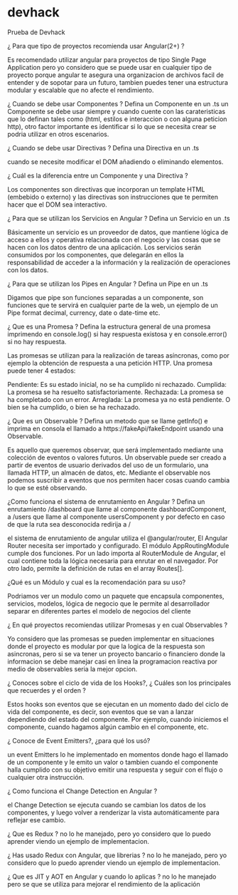 # devhack
Prueba de Devhack

¿ Para que tipo de proyectos recomienda usar Angular(2+) ?

Es recomendado utilizar angular para proyectos de tipo Single Page Application pero yo considero que se puede usar en cualquier tipo de proyecto porque angular te asegura una organizacion de archivos facil de entender y de sopotar para un futuro, tambien puedes tener una estructura modular y escalable que no afecte el rendimiento.

¿ Cuando se debe usar Componentes ? Defina un Componente en un .ts
un Componente se debe usar siempre y cuando cuente con las carateristicas que lo definan tales como (html, estilos e interaccion o con alguna peticion http), otro factor importante es identificar si lo que se necesita crear se podria utilizar en otros escenarios.  

¿ Cuando se debe usar Directivas ? Defina una Directiva en un .ts

cuando se necesite modificar el DOM añadiendo o eliminando elementos.

¿ Cuál es la diferencia entre un Componente y una Directiva ?

Los componentes son directivas que incorporan un template HTML (embebido o externo) y las directivas son instrucciones que te permiten hacer que el DOM sea interactivo.

¿ Para que se utilizan los Servicios en Angular ? Defina un Servicio en un .ts

Básicamente un servicio es un proveedor de datos, que mantiene lógica de acceso a ellos y operativa relacionada con el negocio y las cosas que se hacen con los datos dentro de una aplicación. Los servicios serán consumidos por los componentes, que delegarán en ellos la responsabilidad de acceder a la información y la realización de operaciones con los datos.

¿ Para que se utilizan los Pipes en Angular ? Defina un Pipe en un .ts

Digamos que pipe son funciones separadas a un componente, son funciones que te servirá en cualquier parte de la web, un ejemplo de un Pipe format decimal, currency, date o date-time etc. 

¿ Que es una Promesa ? Defina la estructura general de una promesa imprimendo en console.log() si hay respuesta existosa y en console.error() si no hay respuesta.

Las promesas se utilizan para la realización de tareas asíncronas, como por ejemplo la obtención de respuesta a una petición HTTP.
Una promesa puede tener 4 estados:

Pendiente: Es su estado inicial, no se ha cumplido ni rechazado.
Cumplida: La promesa se ha resuelto satisfactoriamente.
Rechazada: La promesa se ha completado con un error.
Arreglada: La promesa ya no está pendiente. O bien se ha cumplido, o bien se ha rechazado.

¿ Que es un Observable ? Defina un metodo que se llame getInfo() e imprima en consola el llamado a https://fakeApi/fakeEndpoint usando una Observable.

Es aquello que queremos observar, que será implementado mediante una colección de eventos o valores futuros. Un observable puede ser creado a partir de eventos de usuario derivados del uso de un formulario, una llamada HTTP, un almacén de datos, etc. Mediante el observable nos podemos suscribir a eventos que nos permiten hacer cosas cuando cambia lo que se esté observando.

¿Como funciona el sistema de enrutamiento en Angular ? Defina un enrutamiento /dashboard que llame al componente dashboardComponent, a /users que llame al componente usersComponent y por defecto en caso de que la ruta sea desconocida redirija a /

el sistema de enrutamiento de angular utiliza el @angular/router, El Angular Router necesita ser importado y configurado. El módulo AppRoutingModule cumple dos funciones. Por un lado importa al RouterModule de Angular, el cual contiene toda la lógica necesaria para enrutar en el navegador. Por otro lado, permite la definición de rutas en el array Routes[].

¿Qué es un Módulo y cual es la recomendación para su uso?

Podriamos ver un modulo como un paquete que encapsula componentes, servicios, modelos, lógica de negocio que le permite al desarrollador separar en diferentes partes el modelo de negocios del cliente

¿ En qué proyectos recomiendas utilizar Promesas y en cual Observables ?

Yo considero que las promesas se pueden implementar en situaciones donde el proyecto es modular por que la logica de la respuesta son asincronas, pero si se va tener un proyecto bancario o financiero donde la informacion se debe manejar casi en linea la programacion reactiva por medio de observables seria la mejor opcion.

¿ Conoces sobre el ciclo de vida de los Hooks?, ¿ Cuáles son los principales que recuerdes y el orden ?

Estos hooks son eventos que se ejecutan en un momento dado del ciclo de vida del componente, es decir, son eventos que se van a lanzar dependiendo del estado del componente. Por ejemplo, cuando iniciemos el componente, cuando hagamos algún cambio en el componente, etc.

¿ Conoce de Event Emitters?, ¿para qué los usó?

un event Emitters lo he implementado en momentos donde hago el llamado de un componente y le emito un valor o tambien cuando el componente halla cumplido con su objetivo emitir una respuesta y seguir con el flujo o cualquier otra instrucción.

¿ Como funciona el Change Detection en Angular ?

el Change Detection se ejecuta cuando se cambian los datos de los componentes, y luego volver a renderizar la vista automáticamente para reflejar ese cambio.

¿ Que es Redux ?
no lo he manejado, pero yo considero que lo puedo aprender viendo un ejemplo de implementacion.

¿ Has usado Redux con Angular, que librerias ?
no lo he manejado, pero yo considero que lo puedo aprender viendo un ejemplo de implementacion.

¿ Que es JIT y AOT en Angular y cuando lo aplicas ?
no lo he manejado pero se que se utiliza para mejorar el rendimiento de la aplicación
